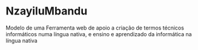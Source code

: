 NzayiluMbandu
=============

Modelo de uma Ferramenta web de apoio a criação de termos técnicos informáticos numa língua nativa, e ensino e aprendizado da informática na língua nativa
